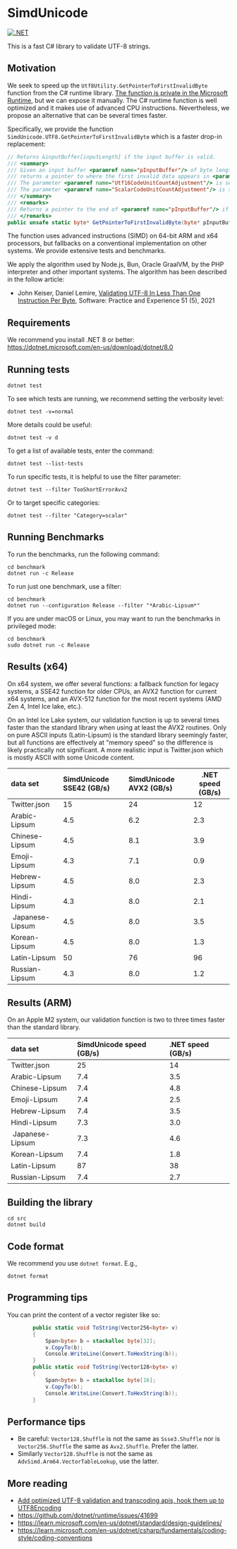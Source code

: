 # SimdUnicode
[![.NET](https://github.com/simdutf/SimdUnicode/actions/workflows/dotnet.yml/badge.svg)](https://github.com/simdutf/SimdUnicode/actions/workflows/dotnet.yml)

This is a fast C# library to validate UTF-8 strings.


## Motivation

We seek to speed up the `Utf8Utility.GetPointerToFirstInvalidByte` function from the C# runtime library.
[The function is private in the Microsoft Runtime](https://github.com/dotnet/runtime/blob/4d709cd12269fcbb3d0fccfb2515541944475954/src/libraries/System.Private.CoreLib/src/System/Text/Unicode/Utf8Utility.Validation.cs), but we can expose it manually. The C# runtime 
function is well optimized and it makes use of advanced CPU instructions. Nevertheless, we propose
an alternative that can be several times faster.

Specifically, we provide the function `SimdUnicode.UTF8.GetPointerToFirstInvalidByte` which is a faster
drop-in replacement:
```cs
// Returns &inputBuffer[inputLength] if the input buffer is valid.
/// <summary>
/// Given an input buffer <paramref name="pInputBuffer"/> of byte length <paramref name="inputLength"/>,
/// returns a pointer to where the first invalid data appears in <paramref name="pInputBuffer"/>.
/// The parameter <paramref name="Utf16CodeUnitCountAdjustment"/> is set according to the content of the valid UTF-8 characters encountered, counting -1 for each 2-byte character, -2 for each 3-byte and 4-byte characters.
/// The parameter <paramref name="ScalarCodeUnitCountAdjustment"/> is set according to the content of the valid UTF-8 characters encountered, counting -1 for each 4-byte character.
/// </summary>
/// <remarks>
/// Returns a pointer to the end of <paramref name="pInputBuffer"/> if the buffer is well-formed.
/// </remarks>
public unsafe static byte* GetPointerToFirstInvalidByte(byte* pInputBuffer, int inputLength, out int Utf16CodeUnitCountAdjustment, out int ScalarCodeUnitCountAdjustment);
```

The function uses advanced instructions (SIMD) on 64-bit ARM and x64 processors, but fallbacks on a
conventional implementation on other systems. We provide extensive tests and benchmarks.

We apply the algorithm used by Node.js, Bun, Oracle GraalVM, by the PHP interpreter and other important systems. The algorithm has been described in the follow article:

- John Keiser, Daniel Lemire, [Validating UTF-8 In Less Than One Instruction Per Byte](https://arxiv.org/abs/2010.03090), Software: Practice and Experience 51 (5), 2021


## Requirements

We recommend you install .NET 8 or better: https://dotnet.microsoft.com/en-us/download/dotnet/8.0


## Running tests

```
dotnet test
```

To see which tests are running, we recommend setting the verbosity level:

```
dotnet test -v=normal
```

More details could be useful:
```
dotnet test -v d
```

To get a list of available tests, enter the command:

```
dotnet test --list-tests
```

To run specific tests, it is helpful to use the filter parameter:


```
dotnet test --filter TooShortErrorAvx2
```

Or to target specific categories:

```
dotnet test --filter "Category=scalar"
```

## Running Benchmarks

To run the benchmarks, run the following command:
```
cd benchmark
dotnet run -c Release
```

To run just one benchmark, use a filter:

```
cd benchmark
dotnet run --configuration Release --filter "*Arabic-Lipsum*"
```

If you are under macOS or Linux, you may want to run the benchmarks in privileged mode:

```
cd benchmark
sudo dotnet run -c Release
```

## Results (x64)

On x64 system, we offer several functions: a fallback function for legacy systems,
a SSE42 function for older CPUs, an AVX2 function for current x64 systems, and an
AVX-512 function for the most recent systems (AMD Zen 4, Intel Ice lake, etc.).

On an Intel Ice Lake system, our validation function is up to several times
faster than the standard library when using at least the AVX2 routines. Only on pure
ASCII inputs (Latin-Lipsum) is the standard library seemingly faster, but all functions
are effectively at "memory speed" so the difference is likely practically not significant.
A more realistic input is Twitter.json which is mostly ASCII with some Unicode content.

| data set        | SimdUnicode SSE42 (GB/s) | SimdUnicode AVX2 (GB/s) | .NET speed (GB/s) |
|:----------------|:-------------------------|:------------------------|-------------------|
| Twitter.json    |  15                      | 24                      | 12                |
| Arabic-Lipsum   |  4.5                     | 6.2                     | 2.3               |
| Chinese-Lipsum  |  4.5                     | 8.1                     | 3.9               |
| Emoji-Lipsum    |  4.3                     | 7.1                     | 0.9               |
| Hebrew-Lipsum   |  4.5                     | 8.0                     | 2.3               |
| Hindi-Lipsum    |  4.3                     | 8.0                     | 2.1               |
| Japanese-Lipsum |  4.5                     | 8.0                     | 3.5               |
| Korean-Lipsum   |  4.5                     | 8.0                     | 1.3               |
| Latin-Lipsum    |  50                      | 76                      | 96                |
| Russian-Lipsum  |  4.3                     | 8.0                     | 1.2               |

## Results (ARM)

On an Apple M2 system, our validation function is two to three times
faster than the standard library.

| data set      | SimdUnicode speed (GB/s) | .NET speed (GB/s) |
|:----------------|:-----------|:--------------------------|
| Twitter.json    |  25        | 14                        |
| Arabic-Lipsum   |  7.4       | 3.5                       |
| Chinese-Lipsum  |  7.4       | 4.8                       |
| Emoji-Lipsum    |  7.4       | 2.5                       |
| Hebrew-Lipsum   |  7.4       | 3.5                       |
| Hindi-Lipsum    |  7.3       | 3.0                       |
| Japanese-Lipsum |  7.3       | 4.6                       |
| Korean-Lipsum   |  7.4       | 1.8                       |
| Latin-Lipsum    |  87        | 38                        |
| Russian-Lipsum  |  7.4       | 2.7                       |


## Building the library

```
cd src
dotnet build
```

## Code format

We recommend you use `dotnet format`. E.g.,

```
dotnet format
```

## Programming tips

You can print the content of a vector register like so:

```C#
        public static void ToString(Vector256<byte> v)
        {
            Span<byte> b = stackalloc byte[32];
            v.CopyTo(b);
            Console.WriteLine(Convert.ToHexString(b));
        }
        public static void ToString(Vector128<byte> v)
        {
            Span<byte> b = stackalloc byte[16];
            v.CopyTo(b);
            Console.WriteLine(Convert.ToHexString(b));
        }
```

## Performance tips

- Be careful: `Vector128.Shuffle` is not the same as `Ssse3.Shuffle` nor is  `Vector256.Shuffle` the same as `Avx2.Shuffle`. Prefer the latter.
- Similarly `Vector128.Shuffle` is not the same as `AdvSimd.Arm64.VectorTableLookup`, use the latter.

## More reading 

- [Add optimized UTF-8 validation and transcoding apis, hook them up to UTF8Encoding](https://github.com/dotnet/coreclr/pull/21948/files#diff-2a22774bd6bff8e217ecbb3a41afad033ce0ca0f33645e9d8f5bdf7c9e3ac248)
- https://github.com/dotnet/runtime/issues/41699
- https://learn.microsoft.com/en-us/dotnet/standard/design-guidelines/
- https://learn.microsoft.com/en-us/dotnet/csharp/fundamentals/coding-style/coding-conventions
